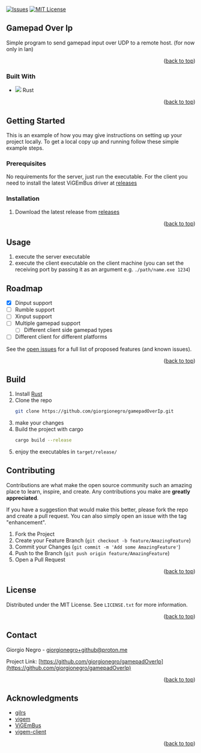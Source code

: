<!-- Improved compatibility of back to top link: See: https://github.com/othneildrew/Best-README-Template/pull/73 -->
<a name="readme-top"></a>
<!--
*** Thanks for checking out the Best-README-Template. If you have a suggestion
*** that would make this better, please fork the repo and create a pull request
*** or simply open an issue with the tag "enhancement".
*** Don't forget to give the project a star!
*** Thanks again! Now go create something AMAZING! :D
-->



<!-- PROJECT SHIELDS -->
<!--
*** I'm using markdown "reference style" links for readability.
*** Reference links are enclosed in brackets [ ] instead of parentheses ( ).
*** See the bottom of this document for the declaration of the reference variables
*** for contributors-url, forks-url, etc. This is an optional, concise syntax you may use.
*** https://www.markdownguide.org/basic-syntax/#reference-style-links
-->

[![Issues][issues-shield]][issues-url]
[![MIT License][license-shield]][license-url]





<!-- ABOUT THE PROJECT -->
## Gamepad Over Ip

Simple program to send gamepad input over UDP to a remote host. (for now only in lan)
<p align="right">(<a href="#readme-top">back to top</a>)</p>



### Built With

* [![][Rust]][Rust-url] Rust

<p align="right">(<a href="#readme-top">back to top</a>)</p>



<!-- GETTING STARTED -->
## Getting Started

This is an example of how you may give instructions on setting up your project locally.
To get a local copy up and running follow these simple example steps.

### Prerequisites

No requirements for the server, just run the executable.
For the client you need to install  the latest ViGEmBus driver at [releases](https://github.com/ViGEm/ViGEmBus/releases)

### Installation

1. Download the latest release from [releases](https://github.com/giorgionegro/gamepadOverIp/releases)

<p align="right">(<a href="#readme-top">back to top</a>)</p>



<!-- USAGE EXAMPLES -->
## Usage
1. execute the server executable
2. execute the client executable on the client machine (you can set the receiving port by passing it as an argument e.g. `./path/name.exe 1234`)



<!-- ROADMAP -->
## Roadmap

- [x] Dinput support
- [ ] Rumble support
- [ ] Xinput support 
- [ ] Multiple gamepad support
    - [ ] Different client side gamepad types
- [ ] Different client for different platforms 

See the [open issues](https://github.com/giorgionegro/gamepadOverIp/issues) for a full list of proposed features (and known issues).

<p align="right">(<a href="#readme-top">back to top</a>)</p>



<!-- Build -->
## Build
1. Install [Rust](https://www.rust-lang.org/tools/install)
2. Clone the repo
   ```sh
   git clone https://github.com/giorgionegro/gamepadOverIp.git
    ```
3. make your changes
4. Build the project with cargo
   ```sh
   cargo build --release
   ```
5. enjoy the executables in `target/release/`


<!-- CONTRIBUTING -->
## Contributing

Contributions are what make the open source community such an amazing place to learn, inspire, and create. Any contributions you make are **greatly appreciated**.

If you have a suggestion that would make this better, please fork the repo and create a pull request. You can also simply open an issue with the tag "enhancement".


1. Fork the Project
2. Create your Feature Branch (`git checkout -b feature/AmazingFeature`)
3. Commit your Changes (`git commit -m 'Add some AmazingFeature'`)
4. Push to the Branch (`git push origin feature/AmazingFeature`)
5. Open a Pull Request

<p align="right">(<a href="#readme-top">back to top</a>)</p>



<!-- LICENSE -->
## License

Distributed under the MIT License. See `LICENSE.txt` for more information.

<p align="right">(<a href="#readme-top">back to top</a>)</p>



<!-- CONTACT -->
## Contact

Giorgio Negro - giorgionegro+github@proton.me

Project Link: [https://github.com/giorgionegro/gamepadOverIp](https://github.com/giorgionegro/gamepadOverIp)

<p align="right">(<a href="#readme-top">back to top</a>)</p>



<!-- ACKNOWLEDGMENTS -->
## Acknowledgments

* [gilrs](https://github.com/Arvamer/gilrs)
* [vigem](https://github.com/TheRadioGuy/vigem)
* [ViGEmBus](https://github.com/ViGEm/ViGEmBus/releases)
* [vigem-client](https://github.com/CasualX/vigem-client)
<p align="right">(<a href="#readme-top">back to top</a>)</p>



<!-- MARKDOWN LINKS & IMAGES -->
<!-- https://www.markdownguide.org/basic-syntax/#reference-style-links -->
[contributors-shield]: https://img.shields.io/github/contributors/giorgionegro/gamepadOverIp.svg?style=for-the-badge
[contributors-url]: https://github.com/giorgionegro/gamepadOverIp/graphs/contributors
[forks-shield]: https://img.shields.io/github/forks/giorgionegro/gamepadOverIp.svg?style=for-the-badge
[forks-url]: https://github.com/giorgionegro/gamepadOverIp/network/members
[issues-shield]: https://img.shields.io/github/issues/giorgionegro/gamepadOverIp.svg?style=for-the-badge
[issues-url]: https://github.com/giorgionegro/gamepadOverIp/issues
[license-shield]: https://img.shields.io/github/license/giorgionegro/gamepadOverIp.svg?style=for-the-badge
[license-url]: https://github.com/giorgionegro/gamepadOverIp/blob/master/LICENSE

[Rust]: https://www.rust-lang.org/logos/rust-logo-16x16.png
[Rust-url]: https://www.rust-lang.org/
[Bootstrap.com]: https://img.shields.io/badge/Bootstrap-563D7C?style=for-the-badge&logo=bootstrap&logoColor=white
[Bootstrap-url]: https://getbootstrap.com
[JQuery.com]: https://img.shields.io/badge/jQuery-0769AD?style=for-the-badge&logo=jquery&logoColor=white
[JQuery-url]: https://jquery.com
